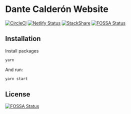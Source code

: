 # Dante Calderón Website
[![CircleCI](https://circleci.com/gh/dantehemerson/dantecalderon.com.svg?style=svg)](https://circleci.com/gh/dantehemerson/dantecalderon.com)
[![Netlify Status](https://api.netlify.com/api/v1/badges/2b2a92f6-3281-47c5-b2bb-252235f364f5/deploy-status)](https://app.netlify.com/sites/dantecalderon/deploys)
[![StackShare](http://img.shields.io/badge/tech-stack-0690fa.svg?style=flat)](https://stackshare.io/dantehemerson/dantecalderon-com)
[![FOSSA Status](https://app.fossa.io/api/projects/git%2Bgithub.com%2Fdantehemerson%2Fdantecalderon.dev.svg?type=shield)](https://app.fossa.io/projects/git%2Bgithub.com%2Fdantehemerson%2Fdantecalderon.dev?ref=badge_shield)

## Installation

Install packages
```bash
yarn
```

And run:
```bash
yarn start
```


## License
[![FOSSA Status](https://app.fossa.io/api/projects/git%2Bgithub.com%2Fdantehemerson%2Fdantecalderon.dev.svg?type=large)](https://app.fossa.io/projects/git%2Bgithub.com%2Fdantehemerson%2Fdantecalderon.dev?ref=badge_large)
